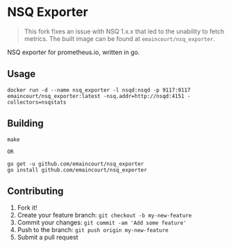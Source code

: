 # NSQ Exporter

> This fork fixes an issue with NSQ 1.x.x that led to the unability to fetch metrics. The built image can be found at `emaincourt/nsq_exporter`.

NSQ exporter for prometheus.io, written in go.

## Usage

    docker run -d --name nsq_exporter -l nsqd:nsqd -p 9117:9117 emaincourt/nsq_exporter:latest -nsq.addr=http://nsqd:4151 -collectors=nsqstats

## Building

    make

    OR

    go get -u github.com/emaincourt/nsq_exporter
    go install github.com/emaincourt/nsq_exporter

## Contributing

1.  Fork it!
2.  Create your feature branch: `git checkout -b my-new-feature`
3.  Commit your changes: `git commit -am 'Add some feature'`
4.  Push to the branch: `git push origin my-new-feature`
5.  Submit a pull request
